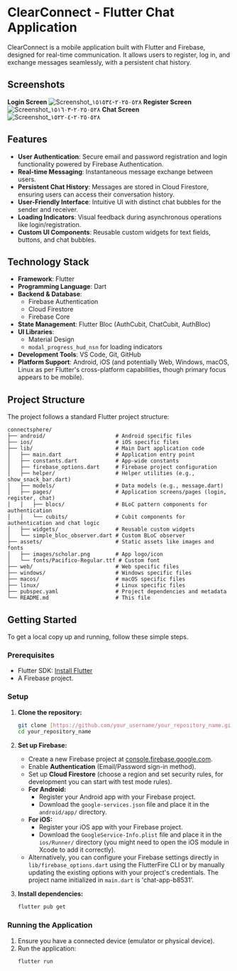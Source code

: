 # ClearConnect - Flutter Chat Application

ClearConnect is a mobile application built with Flutter and Firebase, designed for real-time communication. It allows users to register, log in, and exchange messages seamlessly, with a persistent chat history.

##  Screenshots

**Login Screen**
![Screenshot_٢٠٢٥٠٥٢٨-١٥١٥٣٤](https://github.com/user-attachments/assets/704231ed-1858-43b4-b9fd-e3084d348c77)
**Register Screen**
![Screenshot_٢٠٢٥٠٥٢٨-١٥١٦٠٣](https://github.com/user-attachments/assets/f44e74be-4ac4-4010-9f50-03aa9b1f4d25)
**Chat Screen**
![Screenshot_٢٠٢٥٠٥٢٨-١٥٢٢٠٤](https://github.com/user-attachments/assets/25d7daa8-2f57-4157-8f60-8ace1c1c478e)


## Features

* **User Authentication**: Secure email and password registration and login functionality powered by Firebase Authentication.
* **Real-time Messaging**: Instantaneous message exchange between users.
* **Persistent Chat History**: Messages are stored in Cloud Firestore, ensuring users can access their conversation history.
* **User-Friendly Interface**: Intuitive UI with distinct chat bubbles for the sender and receiver.
* **Loading Indicators**: Visual feedback during asynchronous operations like login/registration.
* **Custom UI Components**: Reusable custom widgets for text fields, buttons, and chat bubbles.

## Technology Stack

* **Framework**: Flutter
* **Programming Language**: Dart
* **Backend & Database**:
    * Firebase Authentication
    * Cloud Firestore
    * Firebase Core
* **State Management**: Flutter Bloc (AuthCubit, ChatCubit, AuthBloc)
* **UI Libraries**:
    * Material Design
    * `modal_progress_hud_nsn` for loading indicators
* **Development Tools**: VS Code, Git, GitHub
* **Platform Support**: Android, iOS (and potentially Web, Windows, macOS, Linux as per Flutter's cross-platform capabilities, though primary focus appears to be mobile).

## Project Structure

The project follows a standard Flutter project structure:

```
connectsphere/
├── android/                      # Android specific files
├── ios/                          # iOS specific files
├── lib/                          # Main Dart application code
│   ├── main.dart                 # Application entry point
│   ├── constants.dart            # App-wide constants
│   ├── firebase_options.dart     # Firebase project configuration
│   ├── helper/                   # Helper utilities (e.g., show_snack_bar.dart)
│   ├── models/                   # Data models (e.g., message.dart)
│   ├── pages/                    # Application screens/pages (login, register, chat)
│   │   ├── blocs/                # BLoC pattern components for authentication
│   │   └── cubits/               # Cubit components for authentication and chat logic
│   ├── widgets/                  # Reusable custom widgets
│   └── simple_bloc_observer.dart # Custom BLoC observer
├── assets/                       # Static assets like images and fonts
│   ├── images/scholar.png        # App logo/icon
│   └── fonts/Pacifico-Regular.ttf # Custom font
├── web/                          # Web specific files
├── windows/                      # Windows specific files
├── macos/                        # macOS specific files
├── linux/                        # Linux specific files
├── pubspec.yaml                  # Project dependencies and metadata
└── README.md                     # This file
```

## Getting Started

To get a local copy up and running, follow these simple steps.

### Prerequisites

* Flutter SDK: [Install Flutter](https://flutter.dev/docs/get-started/install)
* A Firebase project.

### Setup

1.  **Clone the repository:**
    ```sh
    git clone [https://github.com/your_username/your_repository_name.git](https://github.com/your_username/your_repository_name.git)
    cd your_repository_name
    ```
2.  **Set up Firebase:**
    * Create a new Firebase project at [console.firebase.google.com](https://console.firebase.google.com/).
    * Enable **Authentication** (Email/Password sign-in method).
    * Set up **Cloud Firestore** (choose a region and set security rules, for development you can start with test mode rules).
    * **For Android:**
        * Register your Android app with your Firebase project.
        * Download the `google-services.json` file and place it in the `android/app/` directory.
    * **For iOS:**
        * Register your iOS app with your Firebase project.
        * Download the `GoogleService-Info.plist` file and place it in the `ios/Runner/` directory (you might need to open the iOS module in Xcode to add it correctly).
    * Alternatively, you can configure your Firebase settings directly in `lib/firebase_options.dart` using the FlutterFire CLI or by manually updating the existing options with your project's credentials. The project name initialized in `main.dart` is 'chat-app-b8531'.

3.  **Install dependencies:**
    ```sh
    flutter pub get
    ```

### Running the Application

1.  Ensure you have a connected device (emulator or physical device).
2.  Run the application:
    ```sh
    flutter run
    ```
